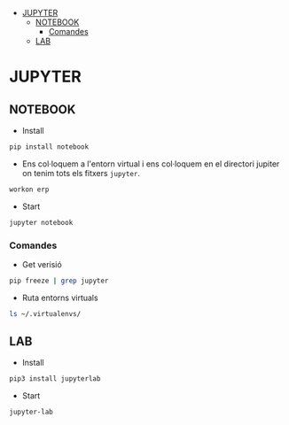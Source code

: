 <!-- TOC INICIO -->
- [JUPYTER](#jupyter)
  - [NOTEBOOK](#notebook)
    - [Comandes](#comandes)
  - [LAB](#lab)
<!-- TOC FIN -->

# JUPYTER 

## NOTEBOOK

* Install

```bash
pip install notebook
```

* Ens col·loquem a l'entorn virtual i ens col·loquem en el directori jupiter on tenim tots els fitxers `jupyter`.

```bash
workon erp
```

* Start

```bash
jupyter notebook
```

### Comandes

* Get verisió 

```bash
pip freeze | grep jupyter
```

* Ruta entorns virtuals

```bash
ls ~/.virtualenvs/
```


## LAB

* Install

```bash
pip3 install jupyterlab
```

* Start

```bash
jupyter-lab
```

